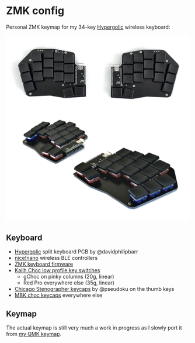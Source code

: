 # ZMK config

Personal ZMK keymap for my 34-key [Hypergolic][1] wireless keyboard:

![Hypergolic wireless split keyboard](data/hypergolic.jpg)

## Keyboard

* [Hypergolic][1] split keyboard PCB by @davidphilipbarr
* [nice!nano][2] wireless BLE controllers
* [ZMK keyboard firmware][3]
* [Kailh Choc low profile key switches][6]
  * gChoc on pinky columns (20g, linear)
  * Red Pro everywhere else (35g, linear)
* [Chicago Stenographer keycaps][4] by @pseudoku on the thumb keys
* [MBK choc keycaps][5] everywhere else

## Keymap

The actual keymap is still very much a work in progress as I slowly port it from
[my QMK keymap][7].

[1]: https://github.com/davidphilipbarr/hypergolic
[2]: https://nicekeyboards.com/nice-nano/
[3]: https://zmkfirmware.dev/
[4]: https://github.com/pseudoku/PseudoMakeMeKeyCapProfiles#chicago-stenographer
[5]: https://www.reddit.com/r/MechanicalKeyboards/comments/eq6vzs/gb_mbk_choc_lowprofile_keycaps_preorder_now/
[6]: http://www.kailh.com/en/Products/Ks/CS/
[7]: https://github.com/dxmh/34keymap
